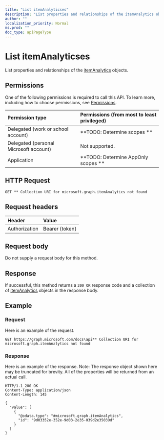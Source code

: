 ```yaml
---
title: "List itemAnalyticses"
description: "List properties and relationships of the itemAnalytics objects."
author: ""
localization_priority: Normal
ms.prod: ""
doc_type: apiPageType
---
```


# List itemAnalyticses

List properties and relationships of the [itemAnalytics](../resources/itemanalytics.md) objects.

## Permissions
One of the following permissions is required to call this API. To learn more, including how to choose permissions, see [Permissions](/concepts/permissions-reference.md).

|Permission type|Permissions (from most to least privileged)|
|:---|:---|
|Delegated (work or school account)|**TODO: Determine scopes **|
|Delegated (personal Microsoft account)|Not supported.|
|Application|**TODO: Determine AppOnly scopes **|

## HTTP Request
<!-- {
  "blockType": "ignored"
}
-->
``` http
GET ** Collection URI for microsoft.graph.itemAnalytics not found
```

## Request headers
|Header|Value|
|:---|:---|
|Authorization|Bearer {token}|

## Request body
Do not supply a request body for this method.

## Response
If successful, this method returns a `200 OK` response code and a collection of [itemAnalytics](../resources/itemanalytics.md) objects in the response body.

## Example

### Request
Here is an example of the request.
<!-- {
  "blockType": "request",
  "name": "get_itemanalytics"
}
-->
``` http
GET https://graph.microsoft.com/docs\api** Collection URI for microsoft.graph.itemAnalytics not found
```

### Response
Here is an example of the response. Note: The response object shown here may be truncated for brevity. All of the properties will be returned from an actual call.
<!-- {
  "blockType": "response",
  "truncated": true,
  "@odata.type": "collection(microsoft.graph.itemanalytics)"
}
-->
``` http
HTTP/1.1 200 OK
Content-Type: application/json
Content-Length: 145

{
  "value": [
    {
      "@odata.type": "#microsoft.graph.itemAnalytics",
      "id": "9d03352e-352e-9d03-2e35-039d2e35039d"
    }
  ]
}
```

